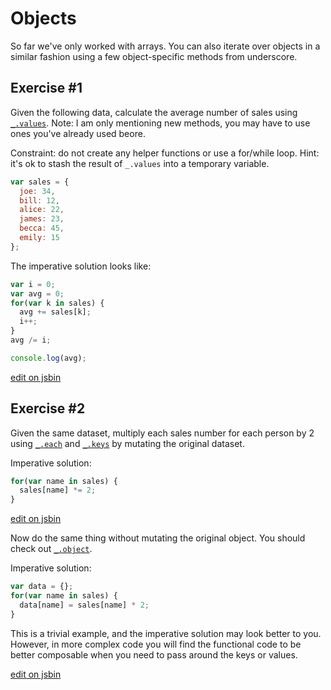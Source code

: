 
# Objects

So far we've only worked with arrays. You can also iterate over
objects in a similar fashion using a few object-specific methods from
underscore.

## Exercise #1

Given the following data, calculate the average number of sales using [`_.values`](http://underscorejs.org/#values). Note: I am only mentioning new methods, you may have to use ones you've already used beore.

Constraint: do not create any helper functions or use a for/while loop.
Hint: it's ok to stash the result of `_.values` into a temporary variable.

```js
var sales = {
  joe: 34,
  bill: 12,
  alice: 22,
  james: 23,
  becca: 45,
  emily: 15
};
```

The imperative solution looks like:

```js
var i = 0;
var avg = 0;
for(var k in sales) {
  avg += sales[k];
  i++;
}
avg /= i;

console.log(avg);
```

[edit on jsbin](http://jsbin.com/wayiquza/1/edit?js,console)

## Exercise #2

Given the same dataset, multiply each sales number for each person by 2 using [`_.each`](http://underscorejs.org/#each) and [`_.keys`](http://underscorejs.org/#keys) by mutating the original dataset.

Imperative solution:

```js
for(var name in sales) {
  sales[name] *= 2;
}
```

[edit on jsbin](http://jsbin.com/qikofuye/1/edit?js,console)

Now do the same thing without mutating the original object. You should check out [`_.object`](http://underscorejs.org/#object).

Imperative solution:

```js
var data = {};
for(var name in sales) {
  data[name] = sales[name] * 2;
}
```

This is a trivial example, and the imperative solution may look better to you. However, in more complex code you will find the functional code to be better composable when you need to pass around the keys or values.

[edit on jsbin](http://jsbin.com/nufuyuku/1/edit?js,console)